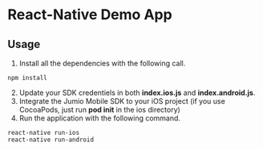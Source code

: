 # React-Native Demo App

## Usage

1. Install all the dependencies with the following call.
```
npm install
```

2. Update your SDK credentiels in both **index.ios.js** and **index.android.js**.
3. Integrate the Jumio Mobile SDK to your iOS project (if you use CocoaPods, just run **pod init** in the ios directory)
4. Run the application with the following command.
```
react-native run-ios
react-native run-android
```
